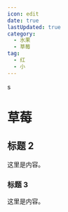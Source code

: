 ```yaml
---
icon: edit
date: true
lastUpdated: true
category:
  - 水果
  - 草莓
tag:
  - 红
  - 小
---
```

s
# 草莓

## 标题 2

这里是内容。

### 标题 3

这里是内容。
